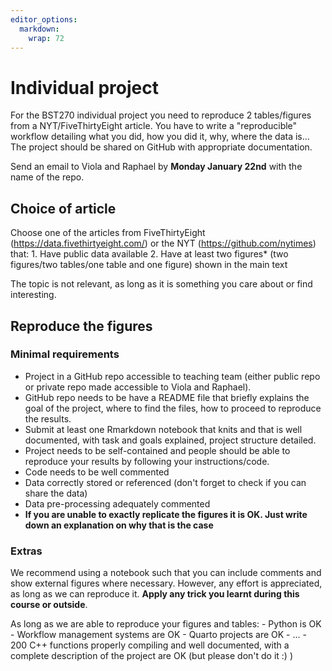 ```yaml
---
editor_options: 
  markdown: 
    wrap: 72
---
```


# Individual project

For the BST270 individual project you need to reproduce 2 tables/figures
from a NYT/FiveThirtyEight article. You have to write a "reproducible"
workflow detailing what you did, how you did it, why, where the data
is... The project should be shared on GitHub with appropriate
documentation.

Send an email to Viola and Raphael by **Monday January 22nd** with the
name of the repo.

## Choice of article

Choose one of the articles from FiveThirtyEight
(<https://data.fivethirtyeight.com/>) or the NYT
(<https://github.com/nytimes>) that: 1. Have public data available 2.
Have at least two figures\* (two figures/two tables/one table and one
figure) shown in the main text

The topic is not relevant, as long as it is something you care about or
find interesting.

## Reproduce the figures

### Minimal requirements

-   Project in a GitHub repo accessible to teaching team (either public
    repo or private repo made accessible to Viola and Raphael).
-   GitHub repo needs to be have a README file that briefly explains the
    goal of the project, where to find the files, how to proceed to
    reproduce the results.
-   Submit at least one Rmarkdown notebook that knits and that is well
    documented, with task and goals explained, project structure
    detailed.
-   Project needs to be self-contained and people should be able to
    reproduce your results by following your instructions/code.
-   Code needs to be well commented
-   Data correctly stored or referenced (don't forget to check if you
    can share the data)
-   Data pre-processing adequately commented
-   **If you are unable to exactly replicate the figures it is OK. Just
    write down an explanation on why that is the case**

### Extras

We recommend using a notebook such that you can include comments and
show external figures where necessary. However, any effort is
appreciated, as long as we can reproduce it. **Apply any trick you
learnt during this course or outside**.

As long as we are able to reproduce your figures and tables: - Python is
OK - Workflow management systems are OK - Quarto projects are OK - ... -
200 C++ functions properly compiling and well documented, with a
complete description of the project are OK (but please don't do it :) )

